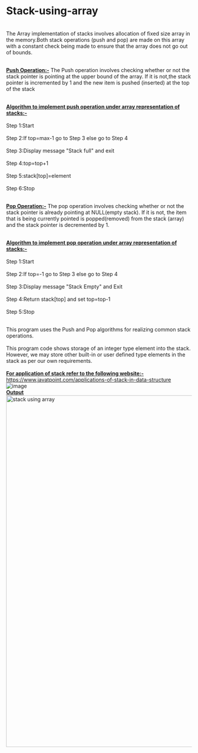 # Stack-using-array
<br>The Array implementation of stacks involves allocation of fixed size array in the memory.Both stack operations (push and pop) are made on this array with a constant check being made to ensure that the array does not go out of bounds.</br>

<b><br><ins>Push Operation:-</b></ins> The Push operation involves checking whether or not the stack pointer is pointing at the upper bound of the array. If it is not,the stack pointer is incremented by 1 and the new item is pushed (inserted) at the top of the stack</br>

<b><br><ins>Algorithm to implement push operation under array representation of stacks:-</b></ins></br>
<br>Step 1:Start</br>
<br>Step 2:If top=max-1 go to Step 3 else go to Step 4</br>
<br>Step 3:Display message "Stack full" and exit</br>
<br>Step 4:top=top+1</br>
<br>Step 5:stack[top]=element</br>
<br>Step 6:Stop</br>

<br><b><ins>Pop Operation:-</b></ins> The pop operation involves checking whether or not the stack pointer is already pointing at NULL(empty stack). If it is not, the item that is being currently pointed is popped(removed) from the stack (array) and the stack pointer is decremented by 1.</br>

<br><b><ins>Algorithm to implement pop operation under array representation of stacks:-</b></ins></br>
<br>Step 1:Start</br>
<br>Step 2:If top=-1 go to Step 3 else go to Step 4</br>
<br>Step 3:Display message "Stack Empty" and Exit</br>
<br>Step 4:Return stack[top] and set top=top-1</br>
<br>Step 5:Stop</br>

<br>This program uses the Push and Pop algorithms for realizing common stack operations.</br>
<br>This program code shows storage of an integer type element into the stack. However, we may store other built-in or user defined type elements in the stack as per our own requirements.</br>
<br><b><ins>For application of stack refer to the following website:-</b></ins></br>
https://www.javatpoint.com/applications-of-stack-in-data-structure
![image](https://user-images.githubusercontent.com/125802204/221756817-8ed25a35-495c-4ec5-b624-65640b65f19b.png)
<br>
<b><ins>Output</b></ins>
<img width="952" alt="stack using array" src="https://user-images.githubusercontent.com/124968304/234180383-00cdc0df-39c7-444f-b934-2ff98e5e7202.png">

